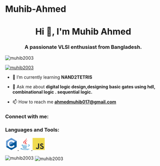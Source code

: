 # Muhib-Ahmed
<h1 align="center">Hi 👋, I'm Muhib Ahmed</h1>
<h3 align="center">A passionate VLSI enthusiast from Bangladesh.</h3>

<p align="left"> <img src="https://komarev.com/ghpvc/?username=muhib2003&label=Profile%20views&color=0e75b6&style=flat" alt="muhib2003" /> </p>

<p align="left"> <a href="https://github.com/ryo-ma/github-profile-trophy"><img src="https://github-profile-trophy.vercel.app/?username=muhib2003" alt="muhib2003" /></a> </p>

- 🌱 I’m currently learning **NAND2TETRIS**

- 💬 Ask me about **digital logic design,designing basic gates using hdl, combinational logic . sequential logic.**

- 📫 How to reach me **ahmedmuhib017@gmail.com**

<h3 align="left">Connect with me:</h3>
<p align="left">
</p>

<h3 align="left">Languages and Tools:</h3>
<p align="left"> <a href="https://www.cprogramming.com/" target="_blank" rel="noreferrer"> <img src="https://raw.githubusercontent.com/devicons/devicon/master/icons/c/c-original.svg" alt="c" width="40" height="40"/> </a> <a href="https://www.java.com" target="_blank" rel="noreferrer"> <img src="https://raw.githubusercontent.com/devicons/devicon/master/icons/java/java-original.svg" alt="java" width="40" height="40"/> </a> <a href="https://developer.mozilla.org/en-US/docs/Web/JavaScript" target="_blank" rel="noreferrer"> <img src="https://raw.githubusercontent.com/devicons/devicon/master/icons/javascript/javascript-original.svg" alt="javascript" width="40" height="40"/> </a> </p>

<p><img align="left" src="https://github-readme-stats.vercel.app/api/top-langs?username=muhib2003&show_icons=true&locale=en&layout=compact" alt="muhib2003" /></p>

<p>&nbsp;<img align="center" src="https://github-readme-stats.vercel.app/api?username=muhib2003&show_icons=true&locale=en" alt="muhib2003" /></p>
